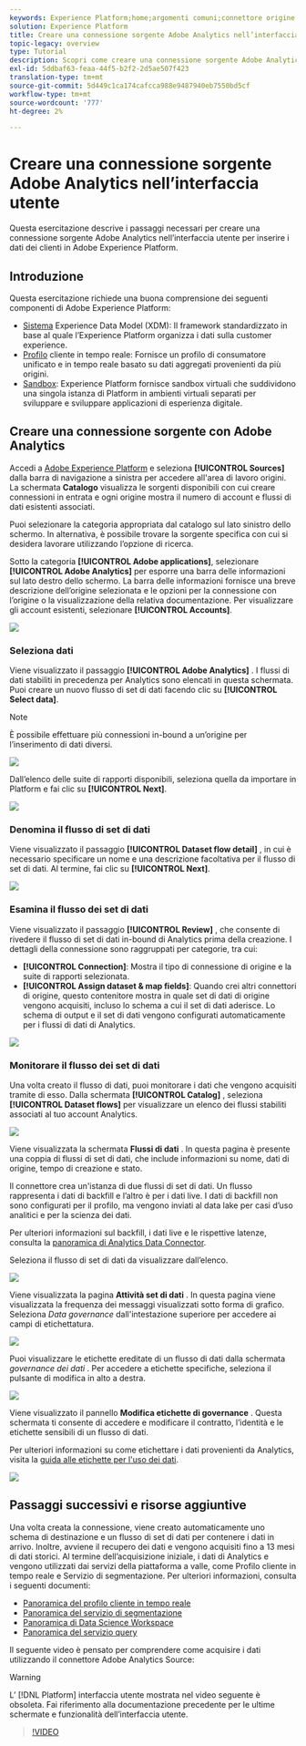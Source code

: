 ```yaml
---
keywords: Experience Platform;home;argomenti comuni;connettore origine Analytics;connettore Analytics;origine Analytics;Analytics
solution: Experience Platform
title: Creare una connessione sorgente Adobe Analytics nell’interfaccia utente
topic-legacy: overview
type: Tutorial
description: Scopri come creare una connessione sorgente Adobe Analytics nell’interfaccia utente per inserire i dati dei consumatori in Adobe Experience Platform.
exl-id: 5ddbaf63-feaa-44f5-b2f2-2d5ae507f423
translation-type: tm+mt
source-git-commit: 5d449c1ca174cafcca988e9487940eb7550bd5cf
workflow-type: tm+mt
source-wordcount: '777'
ht-degree: 2%

---
```


# Creare una connessione sorgente Adobe Analytics nell’interfaccia utente

Questa esercitazione descrive i passaggi necessari per creare una connessione sorgente Adobe Analytics nell’interfaccia utente per inserire i dati dei clienti in Adobe Experience Platform.

## Introduzione

Questa esercitazione richiede una buona comprensione dei seguenti componenti di Adobe Experience Platform:

* [Sistema](../../../../../xdm/home.md) Experience Data Model (XDM): Il framework standardizzato in base al quale l’Experience Platform organizza i dati sulla customer experience.
* [Profilo](../../../../../profile/home.md) cliente in tempo reale: Fornisce un profilo di consumatore unificato e in tempo reale basato su dati aggregati provenienti da più origini.
* [Sandbox](../../../../../sandboxes/home.md): Experience Platform fornisce sandbox virtuali che suddividono una singola istanza di Platform in ambienti virtuali separati per sviluppare e sviluppare applicazioni di esperienza digitale.

## Creare una connessione sorgente con Adobe Analytics

Accedi a [Adobe Experience Platform](https://platform.adobe.com) e seleziona **[!UICONTROL Sources]** dalla barra di navigazione a sinistra per accedere all&#39;area di lavoro origini. La schermata **Catalogo** visualizza le sorgenti disponibili con cui creare connessioni in entrata e ogni origine mostra il numero di account e flussi di dati esistenti associati.

Puoi selezionare la categoria appropriata dal catalogo sul lato sinistro dello schermo. In alternativa, è possibile trovare la sorgente specifica con cui si desidera lavorare utilizzando l’opzione di ricerca.

Sotto la categoria **[!UICONTROL Adobe applications]**, selezionare **[!UICONTROL Adobe Analytics]** per esporre una barra delle informazioni sul lato destro dello schermo. La barra delle informazioni fornisce una breve descrizione dell’origine selezionata e le opzioni per la connessione con l’origine o la visualizzazione della relativa documentazione. Per visualizzare gli account esistenti, selezionare **[!UICONTROL Accounts]**.

![](../../../../images/tutorials/create/analytics/catalog.png)

### Seleziona dati

Viene visualizzato il passaggio **[!UICONTROL Adobe Analytics]** . I flussi di dati stabiliti in precedenza per Analytics sono elencati in questa schermata. Puoi creare un nuovo flusso di set di dati facendo clic su **[!UICONTROL Select data]**.

>[!NOTE]
>
>È possibile effettuare più connessioni in-bound a un’origine per l’inserimento di dati diversi.

![](../../../../images/tutorials/create/analytics/dataset-flows.png)

<!---Analytics report suites can be configured for one sandbox at a time. To import the same report suite into a different sandbox, the dataset flow will have to be deleted and instantiated again via configuration for a different sandbox.--->

Dall’elenco delle suite di rapporti disponibili, seleziona quella da importare in Platform e fai clic su **[!UICONTROL Next]**.

![](../../../../images/tutorials/create/analytics/select-data.png)

### Denomina il flusso di set di dati

Viene visualizzato il passaggio **[!UICONTROL Dataset flow detail]** , in cui è necessario specificare un nome e una descrizione facoltativa per il flusso di set di dati. Al termine, fai clic su **[!UICONTROL Next]**.

![](../../../../images/tutorials/create/analytics/dataset-flow-detail.png)

### Esamina il flusso dei set di dati

Viene visualizzato il passaggio **[!UICONTROL Review]** , che consente di rivedere il flusso di set di dati in-bound di Analytics prima della creazione. I dettagli della connessione sono raggruppati per categorie, tra cui:

* **[!UICONTROL Connection]**: Mostra il tipo di connessione di origine e la suite di rapporti selezionata.
* **[!UICONTROL Assign dataset & map fields]**: Quando crei altri connettori di origine, questo contenitore mostra in quale set di dati di origine vengono acquisiti, incluso lo schema a cui il set di dati aderisce. Lo schema di output e il set di dati vengono configurati automaticamente per i flussi di dati di Analytics.

![](../../../../images/tutorials/create/analytics/review.png)

### Monitorare il flusso dei set di dati

Una volta creato il flusso di dati, puoi monitorare i dati che vengono acquisiti tramite di esso. Dalla schermata **[!UICONTROL Catalog]** , seleziona **[!UICONTROL Dataset flows]** per visualizzare un elenco dei flussi stabiliti associati al tuo account Analytics.

![](../../../../images/tutorials/create/analytics/catalog-dataset-flows.png)

Viene visualizzata la schermata **Flussi di dati** . In questa pagina è presente una coppia di flussi di set di dati, che include informazioni su nome, dati di origine, tempo di creazione e stato.

Il connettore crea un&#39;istanza di due flussi di set di dati. Un flusso rappresenta i dati di backfill e l’altro è per i dati live. I dati di backfill non sono configurati per il profilo, ma vengono inviati al data lake per casi d’uso analitici e per la scienza dei dati.

Per ulteriori informazioni sul backfill, i dati live e le rispettive latenze, consulta la [panoramica di Analytics Data Connector](../../../../connectors/adobe-applications/analytics.md).

Seleziona il flusso di set di dati da visualizzare dall’elenco.

![](../../../../images/tutorials/create/analytics/backfill.png)

Viene visualizzata la pagina **Attività set di dati** . In questa pagina viene visualizzata la frequenza dei messaggi visualizzati sotto forma di grafico. Seleziona *Data governance* dall&#39;intestazione superiore per accedere ai campi di etichettatura.

![](../../../../images/tutorials/create/analytics/batches.png)

Puoi visualizzare le etichette ereditate di un flusso di dati dalla schermata *governance dei dati* . Per accedere a etichette specifiche, seleziona il pulsante di modifica in alto a destra.

![](../../../../images/tutorials/create/analytics/data-gov.png)

Viene visualizzato il pannello **Modifica etichette di governance** . Questa schermata ti consente di accedere e modificare il contratto, l’identità e le etichette sensibili di un flusso di dati.

Per ulteriori informazioni su come etichettare i dati provenienti da Analytics, visita la [guida alle etichette per l&#39;uso dei dati](../../../../../data-governance/labels/user-guide.md).

![](../../../../images/tutorials/create/analytics/labels.png)

## Passaggi successivi e risorse aggiuntive

Una volta creata la connessione, viene creato automaticamente uno schema di destinazione e un flusso di set di dati per contenere i dati in arrivo. Inoltre, avviene il recupero dei dati e vengono acquisiti fino a 13 mesi di dati storici. Al termine dell’acquisizione iniziale, i dati di Analytics e vengono utilizzati dai servizi della piattaforma a valle, come Profilo cliente in tempo reale e Servizio di segmentazione. Per ulteriori informazioni, consulta i seguenti documenti:

* [Panoramica del profilo cliente in tempo reale](../../../../../profile/home.md)
* [Panoramica del servizio di segmentazione](../../../../../segmentation/home.md)
* [Panoramica di Data Science Workspace](../../../../../data-science-workspace/home.md)
* [Panoramica del servizio query](../../../../../query-service/home.md)

Il seguente video è pensato per comprendere come acquisire i dati utilizzando il connettore Adobe Analytics Source:

>[!WARNING]
>
> L’ [!DNL Platform] interfaccia utente mostrata nel video seguente è obsoleta. Fai riferimento alla documentazione precedente per le ultime schermate e funzionalità dell’interfaccia utente.

>[!VIDEO](https://video.tv.adobe.com/v/29687?quality=12&learn=on)

